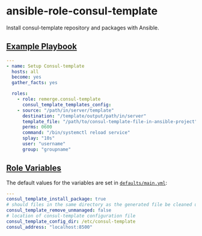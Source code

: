 # ansible-role-consul-template

Install consul-template repository and packages with Ansible.

## [Example Playbook](#example-playbook)

```yaml
---
- name: Setup Consul-template
  hosts: all
  become: yes
  gather_facts: yes

  roles:
    - role: remerge.consul-template
      consul_template_templates_config:
    - source: "/path/in/server/template"
      destination: "/template/output/path/in/server"
      template_file: "/path/to/consul-template-file-in-ansible-project"
      perms: 0600
      command: "/bin/systemctl reload service"
      splay: "10s"
      user: "username"
      group: "groupname"
```

## [Role Variables](#role-variables)

The default values for the variables are set in [`defaults/main.yml`](https://github.com/remerge/ansible-role-consul-template/blob/master/defaults/main.yml):

```yaml
---
consul_template_install_package: true
# should files in the same directory as the generated file be cleaned up?
consul_template_remove_unmanaged: false
# location of consul-template configuration file
consul_template_config_dir: /etc/consul-template
consul_address: "localhost:8500"
```
